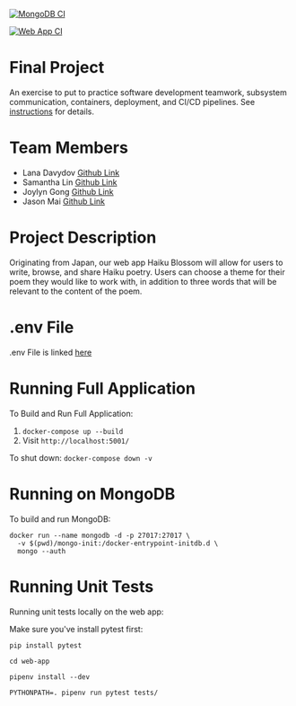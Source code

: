 [![MongoDB CI](https://github.com/software-students-spring2025/5-final-final-push/actions/workflows/mongo-db-tests.yml/badge.svg)](https://github.com/software-students-spring2025/5-final-final-push/actions/workflows/mongo-db-tests.yml)

[![Web App CI](https://github.com/software-students-spring2025/5-final-final-push/actions/workflows/web-app.yml/badge.svg)](https://github.com/software-students-spring2025/5-final-final-push/actions/workflows/web-app.yml)

# Final Project

An exercise to put to practice software development teamwork, subsystem communication, containers, deployment, and CI/CD pipelines. See [instructions](./instructions.md) for details.

# Team Members

- Lana Davydov [Github Link](https://github.com/lanadavydov)
- Samantha Lin [Github Link](https://github.com/sal2948)
- Joylyn Gong [Github Link](https://github.com/joylyngong)
- Jason Mai [Github Link](https://github.com/JasonMai233)

# Project Description
Originating from Japan, our web app Haiku Blossom will allow for users to write, browse, and share Haiku poetry. Users can choose a theme for their poem they would like to work with, in addition to three words that will be relevant to the content of the poem.

# .env File

.env File is linked [here](https://github.com/software-students-spring2025/5-final-final-push/blob/env-file/web-app/.env)

# Running Full Application

To Build and Run Full Application:
1. `docker-compose up --build`
2. Visit `http://localhost:5001/`

To shut down: `docker-compose down -v`

# Running on MongoDB

To build and run MongoDB:
```
docker run --name mongodb -d -p 27017:27017 \
  -v $(pwd)/mongo-init:/docker-entrypoint-initdb.d \
  mongo --auth
```

# Running Unit Tests
Running unit tests locally on the web app:

Make sure you've install pytest first:
```
pip install pytest
```

```
cd web-app
```

```
pipenv install --dev
```

```
PYTHONPATH=. pipenv run pytest tests/
```
